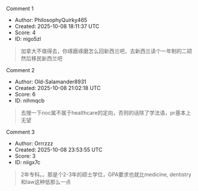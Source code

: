 Comment 1

- Author: PhilosophyQuirky465
- Created: 2025-10-08 18:11:37 UTC
- Score: 4
- ID: nigo5zl

> 加拿大不值得去，你琢磨琢磨怎么回新西兰吧，去新西兰读个一年制的二硕然后移民新西兰吧

Comment 2

- Author: Old-Salamander8931
- Created: 2025-10-08 21:02:18 UTC
- Score: 6
- ID: nihmqcb

> 去搜一下noc属不属于healthcare的定向，否则的话除了学法语，pr基本上无望

Comment 3

- Author: Orrrzzz
- Created: 2025-10-08 23:53:55 UTC
- Score: 3
- ID: niigx7c

> 2年专科。。那是个2-3年的硕士学位，GPA要求也就比medicine, dentistry和law这种低那么一点
